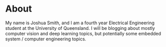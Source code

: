 # About


My name is Joshua Smith, and I am a fourth year Electrical Engineering student at the University of Queensland. I will be blogging about mostly computer vision and deep learning topics, but potentially some embedded system / computer engineering topics. 
